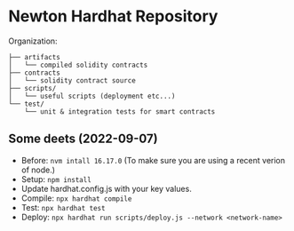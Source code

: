 # Newton Hardhat Repository

Organization:

```
├── artifacts
│   └── compiled solidity contracts
├── contracts
│   └── solidity contract source
├── scripts/
│   └── useful scripts (deployment etc...)
└── test/
    └── unit & integration tests for smart contracts
```

## Some deets (2022-09-07)

- Before: `nvm intall 16.17.0` (To make sure you are using a recent verion of node.)
- Setup: `npm install`
- Update hardhat.config.js with your key values.
- Compile: `npx hardhat compile`
- Test: `npx hardhat test`
- Deploy: `npx hardhat run scripts/deploy.js --network <network-name>`
